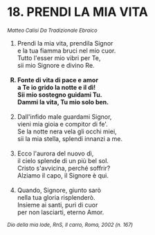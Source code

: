 # 18.  PRENDI LA MIA VITA

<sub><i>  Matteo Calisi Da Tradizionale Ebraico</i></sub>
<ol>
	<li>Prendi la mia vita, prendila Signor<br>
		e la tua fiamma bruci nel mio cuor.<br>
		Tutto l'esser mio vibri per Te,<br>
		sii mio Signore e divino Re.</li><br>
	<b><li type="A" value="18">Fonte di vita di pace e amor<br>
		a Te io grido la notte e il dì!<br>
		Sii mio sostegno guidami Tu.<br>
		Dammi la vita, Tu mio solo ben.</li></b><br>
	<li value="2">Dall'infido male guardami Signor,<br>
		vieni mia gioia e compitor di fe'.<br>
		Se la notte nera vela gli occhi miei,<br>
		sii la mia stella, splendi innanzi a me.</li><br>
	<li>Ecco l'aurora del nuovo  dì,<br>
		il      cielo splende di un più bel sol.<br>
		Cristo s'avvicina, perché soffrir?<br>
		Alziamo il capo, il Signore è qui.</li><br>
	<li>Quando, Signore, giunto sarò<br>
		nella tua gloria risplenderò.<br>
		Insieme ai santi, puri di cuor<br>
		per non lasciarti, eterno Amor.</li>
</ol>
<sub><i>Dio della mia lode, RnS, Il carro, Roma, 2002 (n. 167)</i></sub>
